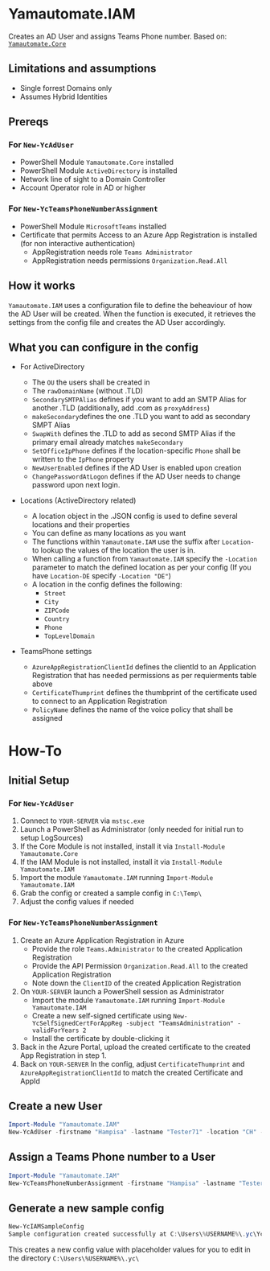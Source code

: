 # Yamautomate.IAM
Creates an AD User and assigns Teams Phone number.
Based on: [```Yamautomate.Core```](https://github.com/yamautomate/Yamautomate.Core)

## Limitations and assumptions
- Single forrest Domains only
- Assumes Hybrid Identities

## Prereqs

### For ```New-YcAdUser```
- PowerShell Module ```Yamautomate.Core``` installed
- PowerShell Module ```ActiveDirectory``` is installed
- Network line of sight to a Domain Controller
- Account Operator role in AD or higher
### For ```New-YcTeamsPhoneNumberAssignment```
- PowerShell Module ```MicrosoftTeams``` installed
- Certificate that permits Access to an Azure App Registration is installed (for non interactive authentication)
  - AppRegistration needs role ```Teams Administrator```
  - AppRegistration needs permissions ```Organization.Read.All``` 

## How it works
```Yamautomate.IAM``` uses a configuration file to define the beheaviour of how the AD User will be created. When the function is executed, it retrieves the settings from the config file and creates the AD User accordingly.

## What you can configure in the config
- For ActiveDirectory
  - The ```OU``` the users shall be created in
  - The ```rawDomainName``` (without .TLD)
  - ```SecondarySMTPAlias``` defines if you want to add an SMTP Alias for another .TLD (additionally, add .com as ```proxyAddress```)
  - ```makeSecondary```defines the one .TLD you want to add as secondary SMPT Alias
  - ```SwapWith``` defines the .TLD to add as second SMTP Alias if the primary email already matches ```makeSecondary```
  - ```SetOfficeIpPhone``` defines if the location-specific ```Phone``` shall be written to the ```IpPhone``` property
  - ```NewUserEnabled``` defines if the AD User is enabled upon creation
  - ```ChangePasswordAtLogon``` defines if the AD User needs to change password upon next login.
    
- Locations (ActiveDirectory related)
  - A location object in the .JSON config is used to define several locations and their properties
  - You can define as many locations as you want
  - The functions within ```Yamautomate.IAM``` use the suffix after ```Location-``` to lookup the values of the location the user is in.
  - When calling a function from ```Yamautomate.IAM``` specify the ```-Location``` parameter to match the defined location as per your config (If you have ```Location-DE``` specify ```-Location "DE"```)     
  - A location in the config defines the following:
    - ```Street```
    - ```City```
    - ```ZIPCode```
    - ```Country```
    - ```Phone```
    - ```TopLevelDomain```

 - TeamsPhone settings
   -  ```AzureAppRegistrationClientId``` defines the clientId to an Application Registration that has needed permissions as per requierments table above
   -  ```CertificateThumprint``` defines the thumbprint of the certificate used to connect to an Application Registration
   -  ```PolicyName``` defines the name of the voice policy that shall be assigned





# How-To
## Initial Setup
### For ```New-YcAdUser```
1. Connect to ```YOUR-SERVER``` via ```mstsc.exe```
2. Launch a PowerShell as Administrator (only needed for initial run to setup LogSources)
3. If the Core Module is not installed, install it via ```Install-Module Yamautomate.Core```
4. If the IAM Module is not installed, install it via ```Install-Module Yamautomate.IAM```
5. Import the module ```Yamautomate.IAM``` running ```Import-Module Yamautomate.IAM```
6. Grab the config or created a sample config in ```C:\Temp\```
7. Adjust the config values if needed


### For ```New-YcTeamsPhoneNumberAssignment```
1. Create an Azure Application Registration in Azure
    - Provide the role ```Teams.Administrator``` to the created Application Registration
    - Provide the API Permission ```Organization.Read.All``` to the created Application Registration
    - Note down the ```ClientID``` of the created Application Registration 
5. On ```YOUR-SERVER``` launch a PowerShell session as Administrator
   - Import the module ```Yamautomate.IAM``` running ```Import-Module Yamautomate.IAM```
   - Create a new self-signed certificate using ```New-YcSelfSignedCertForAppReg -subject "TeamsAdministration" -validForYears 2```
   - Install the certificate by double-clicking it
8. Back in the Azure Portal, upload the created certificate to the created App Registration in step 1.
9. Back on ```YOUR-SERVER``` In the config, adjust ```CertificateThumprint``` and ```AzureAppRegistrationClientId``` to match the created Certificate and AppId

## Create a new User
```powershell
Import-Module "Yamautomate.IAM"
New-YcAdUser -firstname "Hampisa" -lastname "Tester71" -location "CH" -department "Technologies" -team "QE" -phoneNumber "+41791901245" -jobTitle "Tester" -manager "yanik.maurer" -PathToConfig "C:\temp\YcIAMSampleConfig.json" -LogEnabled $true
```

## Assign a Teams Phone number to a User
```powershell
Import-Module "Yamautomate.IAM"
New-YcTeamsPhoneNumberAssignment -firstname "Hampisa" -lastname "Tester71" -location "CH" -department "Technologies" -team "QE" -phoneNumber "+41791901245" -jobTitle "Tester" -manager "yanik.maurer" -PathToConfig "YcIAMSampleConfig.json" -LogEnabled $true
```

## Generate a new sample config
```powershell
New-YcIAMSampleConfig
Sample configuration created successfully at C:\Users\%USERNAME%\.yc\YcIAMSampleConfig.json
```
This creates a new config value with placeholder values for you to edit in the directory ```C:\Users\%USERNAME%\.yc\```


